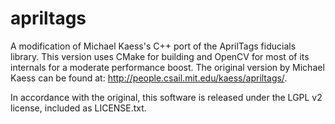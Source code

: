 apriltags
=========

A modification of Michael Kaess's C++ port of the AprilTags fiducials library. This version uses CMake for building and OpenCV for most of its internals for a moderate performance boost. The original version by Michael Kaess can be found at: http://people.csail.mit.edu/kaess/apriltags/.

In accordance with the original, this software is released under the LGPL v2 license, included as LICENSE.txt.
